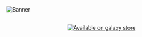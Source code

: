 <img alt='Banner' src="https://res.cloudinary.com/azizcloud/image/upload/v1588187658/xxhxvv6omopb7pauqglo.jpg" />

<br/>
<br/>

<p align="center">
<a href='https://galaxystore.samsung.com/detail/com.quiva'><img alt='Available on galaxy store' src='https://res.cloudinary.com/azizcloud/image/upload/v1588188023/jvuirtrvzpspnxa5l2wc.png'/></a> </p>